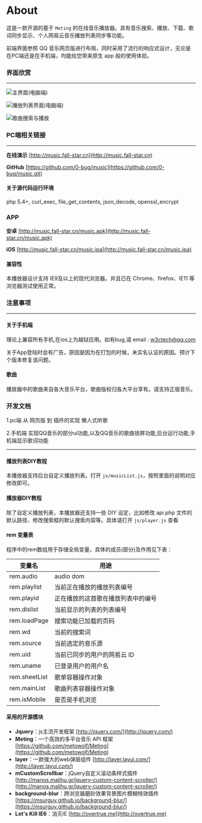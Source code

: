 About 
========
 这是一款开源的基于 `Meting` 的在线音乐播放器。具有音乐搜索、播放、下载、歌词同步显示、个人网易云音乐播放列表同步等功能。

前端界面参照 QQ 音乐网页版进行布局，同时采用了流行的响应式设计，无论是在PC端还是在手机端，均能给您带来原生 app 般的使用体验。

### 界面欣赏
-----
![主界面(电脑端)](http://music.fall-star.cn/images/Interfaces.png)

![播放列表界面(电脑端)](http://music.fall-star.cn/images/pc.jpg)

![歌曲搜索与播放](http://music.fall-star.cn/images/search.jpg)


### PC端相关链接
-----
**在线演示** [http://music.fall-star.cn](http://music.fall-star.cn)

**GitHub** [https://github.com/0-bug/music](https://github.com/0-bug/music.git)

#### 关于源代码运行环境
php 5.4+, curl_exec, file_get_contents, json_decode, openssl_encrypt

### APP
**安卓** [http://music.fall-star.cn/music.apk](http://music.fall-star.cn/music.apk)

**iOS** [http://music.fall-star.cn/music.ipa](http://music.fall-star.cn/music.ipa)

#### 兼容性
本播放器设计支持 IE9及以上的现代浏览器。并且已在 Chrome、firefox、IE11 等浏览器测试使用正常。


### 注意事项
-----
#### 关于手机端
理论上兼容所有手机,在ios上为越狱应用。如有bug,请 email : w3ctech@qq.com

关于App登陆时会有广告，原因是因为在打包的时候，未实名认证的原因。预计下个版本修复该问题。


#### 歌曲
播放器中的歌曲来自各大音乐平台，歌曲版权归各大平台享有。请支持正版音乐。


### 开发文档
1.pc端          从 网页版 到 插件的实现  懒人式听歌

2.手机端       实现QQ音乐的部分ui功能,以及QQ音乐的歌曲锁屏功能,后台运行功能,手机端显示歌词功能

-----
#### 播放列表DIY教程
本播放器支持后台自定义播放列表。打开 `js/musicList.js`，按照里面的说明对应修改即可。

#### 播放器DIY教程
除了自定义播放列表，本播放器还支持一些 DIY 设定，比如修改 api.php 文件的默认路径、修改搜索框的默认搜索内容等。具体请打开 `js/player.js` 查看

#### rem 变量表
程序中的rem数组用于存储全局变量，具体的成员(部分)及作用见下表：

| 变量名    | 用途   |
| ----------- | ----------- |
| rem.audio | audio dom |
| rem.playlist | 当前正在播放的播放列表编号 |
| rem.playid | 正在播放的这首歌在播放列表中的编号 |
| rem.dislist | 当前显示的列表的列表编号 |
| rem.loadPage | 搜索功能已加载的页码 |
| rem.wd | 当前的搜索词 |
| rem.source | 当前选定的音乐源 |
| rem.uid | 当前已同步的用户的网易云 ID |
| rem.uname | 已登录用户的用户名 |
| rem.sheetList | 歌单容器操作对象 |
| rem.mainList | 歌曲列表容器操作对象 |
| rem.isMobile | 是否是手机浏览 |


#### 采用的开源模块
- **Jquery**：js主流开发框架 [http://jquery.com/](http://jquery.com/)
- **Meting**：一个高效的多平台音乐 API 框架 [https://github.com/metowolf/Meting](https://github.com/metowolf/Meting)
- **layer**：一款强大的web弹层组件 [http://layer.layui.com/](http://layer.layui.com/)
- **mCustomScrollbar**：jQuery自定义滚动条样式插件 [http://manos.malihu.gr/jquery-custom-content-scroller/](http://manos.malihu.gr/jquery-custom-content-scroller/)
- **background-blur**：跨浏览器磨砂效果背景图片模糊特效插件 [https://msurguy.github.io/background-blur/](https://msurguy.github.io/background-blur/)
- **Let's Kill IE6**：消灭IE [http://overtrue.me](http://overtrue.me)

